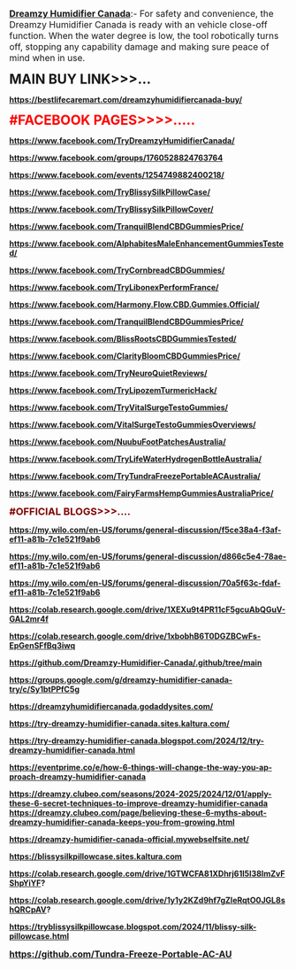 <p align="left"><a href="https://www.facebook.com/TryDreamzyHumidifierCanada/"><span style="font-size: medium;"><span lang="en-US"><strong>Dreamzy Humidifier Canada</strong></span></span></a><span style="font-size: medium;"><span lang="en-US">:-&nbsp;For safety and convenience, the Dreamzy Humidifier Canada is ready with an vehicle close-off function. When the water degree is low, the tool robotically turns off, stopping any capability damage and making sure peace of mind when in use.<br /></span></span></p>
<p lang="en-US" align="left"><span style="font-size: x-large;"><strong>MAIN BUY LINK&gt;&gt;&gt;...</strong></span></p>
<p><a href="https://bestlifecaremart.com/dreamzyhumidifiercanada-buy/"><span lang="en-US"><strong>https://bestlifecaremart.com/dreamzyhumidifiercanada-buy/</strong></span></a></p>
<p lang="en-US"><span style="color: #ff0000;"><span style="font-size: x-large;"><strong>#FACEBOOK PAGES&gt;&gt;&gt;&gt;.....</strong></span></span></p>
<p><a href="https://www.facebook.com/TryDreamzyHumidifierCanada/"><span lang="en-US"><strong>https://www.facebook.com/TryDreamzyHumidifierCanada/</strong></span></a></p>
<p><a href="https://www.facebook.com/groups/1760528824763764"><span lang="en-US"><strong>https://www.facebook.com/groups/1760528824763764</strong></span></a></p>
<p><a href="https://www.facebook.com/events/1254749882400218/"><span lang="en-US"><strong>https://www.facebook.com/events/1254749882400218/</strong></span></a></p>
<p><a href="https://www.facebook.com/TryBlissySilkPillowCase/"><span lang="en-US"><strong>https://www.facebook.com/TryBlissySilkPillowCase/</strong></span></a></p>
<p><a href="https://www.facebook.com/TryBlissySilkPillowCover/"><span lang="en-US"><strong>https://www.facebook.com/TryBlissySilkPillowCover/</strong></span></a></p>
<p><a href="https://www.facebook.com/TranquilBlendCBDGummiesPrice/"><span lang="en-US"><strong>https://www.facebook.com/TranquilBlendCBDGummiesPrice/</strong></span></a></p>
<p><a href="https://www.facebook.com/AlphabitesMaleEnhancementGummiesTested/"><span lang="en-US"><strong>https://www.facebook.com/AlphabitesMaleEnhancementGummiesTested/</strong></span></a></p>
<p><a href="https://www.facebook.com/TryCornbreadCBDGummies/"><span lang="en-US"><strong>https://www.facebook.com/TryCornbreadCBDGummies/</strong></span></a></p>
<p><a href="https://www.facebook.com/TryLibonexPerformFrance/"><span lang="en-US"><strong>https://www.facebook.com/TryLibonexPerformFrance/</strong></span></a></p>
<p><a href="https://www.facebook.com/Harmony.Flow.CBD.Gummies.Official/"><span lang="en-US"><strong>https://www.facebook.com/Harmony.Flow.CBD.Gummies.Official/</strong></span></a></p>
<p><a href="https://www.facebook.com/TranquilBlendCBDGummiesPrice/"><span lang="en-US"><strong>https://www.facebook.com/TranquilBlendCBDGummiesPrice/</strong></span></a></p>
<p><a href="https://www.facebook.com/BlissRootsCBDGummiesTested/"><span lang="en-US"><strong>https://www.facebook.com/BlissRootsCBDGummiesTested/</strong></span></a></p>
<p><a href="https://www.facebook.com/ClarityBloomCBDGummiesPrice/"><span lang="en-US"><strong>https://www.facebook.com/ClarityBloomCBDGummiesPrice/</strong></span></a></p>
<p><a href="https://www.facebook.com/TryNeuroQuietReviews/"><span lang="en-US"><strong>https://www.facebook.com/TryNeuroQuietReviews/</strong></span></a></p>
<p><a href="https://www.facebook.com/TryLipozemTurmericHack/"><span lang="en-US"><strong>https://www.facebook.com/TryLipozemTurmericHack/</strong></span></a></p>
<p><a href="https://www.facebook.com/TryVitalSurgeTestoGummies/"><span lang="en-US"><strong>https://www.facebook.com/TryVitalSurgeTestoGummies/</strong></span></a></p>
<p><a href="https://www.facebook.com/VitalSurgeTestoGummiesOverviews/"><span lang="en-US"><strong>https://www.facebook.com/VitalSurgeTestoGummiesOverviews/</strong></span></a></p>
<p><a href="https://www.facebook.com/NuubuFootPatchesAustralia/"><span lang="en-US"><strong>https://www.facebook.com/NuubuFootPatchesAustralia/</strong></span></a></p>
<p><a href="https://www.facebook.com/TryLifeWaterHydrogenBottleAustralia/"><span lang="en-US"><strong>https://www.facebook.com/TryLifeWaterHydrogenBottleAustralia/</strong></span></a></p>
<p><a href="https://www.facebook.com/TryTundraFreezePortableACAustralia/"><span lang="en-US"><strong>https://www.facebook.com/TryTundraFreezePortableACAustralia/</strong></span></a></p>
<p><a href="https://www.facebook.com/FairyFarmsHempGummiesAustraliaPrice/"><span lang="en-US"><strong>https://www.facebook.com/FairyFarmsHempGummiesAustraliaPrice/</strong></span></a></p>
<p lang="en-US"><span style="color: #800000;"><span style="font-size: large;"><strong>#OFFICIAL BLOGS&gt;&gt;&gt;....</strong></span></span></p>
<p><a href="https://my.wilo.com/en-US/forums/general-discussion/f5ce38a4-f3af-ef11-a81b-7c1e521f9ab6"><span lang="en-US"><strong>https://my.wilo.com/en-US/forums/general-discussion/f5ce38a4-f3af-ef11-a81b-7c1e521f9ab6</strong></span></a></p>
<p><a href="https://my.wilo.com/en-US/forums/general-discussion/d866c5e4-78ae-ef11-a81b-7c1e521f9ab6"><span lang="en-US"><strong>https://my.wilo.com/en-US/forums/general-discussion/d866c5e4-78ae-ef11-a81b-7c1e521f9ab6</strong></span></a></p>
<p><a href="https://my.wilo.com/en-US/forums/general-discussion/70a5f63c-fdaf-ef11-a81b-7c1e521f9ab6" target="_blank"><span lang="en-US"><strong>https://my.wilo.com/en-US/forums/general-discussion/70a5f63c-fdaf-ef11-a81b-7c1e521f9ab6</strong></span></a></p>
<p><a href="https://colab.research.google.com/drive/1XEXu9t4PR11cF5gcuAbQGuV-GAL2mr4f"><span lang="en-US"><strong>https://colab.research.google.com/drive/1XEXu9t4PR11cF5gcuAbQGuV-GAL2mr4f</strong></span></a></p>
<p><a href="https://colab.research.google.com/drive/1xbobhB6T0DGZBCwFs-EpGenSFfBq3iwq" target="_blank"><span lang="en-US"><strong>https://colab.research.google.com/drive/1xbobhB6T0DGZBCwFs-EpGenSFfBq3iwq</strong></span></a></p>
<p><a href="https://github.com/Dreamzy-Humidifier-Canada/.github/tree/main"><span lang="en-US"><strong>https://github.com/Dreamzy-Humidifier-Canada/.github/tree/main</strong></span></a></p>
<p><a href="https://groups.google.com/g/dreamzy-humidifier-canada-try/c/Sy1btPPfC5g"><span lang="en-US"><strong>https://groups.google.com/g/dreamzy-humidifier-canada-try/c/Sy1btPPfC5g</strong></span></a></p>
<p><a href="https://dreamzyhumidifiercanada.godaddysites.com/"><span lang="en-US"><strong>https://dreamzyhumidifiercanada.godaddysites.com/</strong></span></a></p>
<p><a href="https://try-dreamzy-humidifier-canada.sites.kaltura.com/"><span lang="en-US"><strong>https://try-dreamzy-humidifier-canada.sites.kaltura.com/</strong></span></a></p>
<p><a href="https://try-dreamzy-humidifier-canada.blogspot.com/2024/12/try-dreamzy-humidifier-canada.html"><span lang="en-US"><strong>https://try-dreamzy-humidifier-canada.blogspot.com/2024/12/try-dreamzy-humidifier-canada.html</strong></span></a></p>
<p><a href="https://eventprime.co/e/how-6-things-will-change-the-way-you-approach-dreamzy-humidifier-canada"><span lang="en-US"><strong>https://eventprime.co/e/how-6-things-will-change-the-way-you-approach-dreamzy-humidifier-canada</strong></span></a></p>
<p><span lang="en-US"><strong><a href="https://dreamzy.clubeo.com/seasons/2024-2025/2024/12/01/apply-these-6-secret-techniques-to-improve-dreamzy-humidifier-canada" target="_blank">https://dreamzy.clubeo.com/seasons/2024-2025/2024/12/01/apply-these-6-secret-techniques-to-improve-dreamzy-humidifier-canada</a><br /> <a href="https://dreamzy.clubeo.com/page/believing-these-6-myths-about-dreamzy-humidifier-canada-keeps-you-from-growing.html" target="_blank">https://dreamzy.clubeo.com/page/believing-these-6-myths-about-dreamzy-humidifier-canada-keeps-you-from-growing.html</a> </strong></span></p>
<p><a href="https://dreamzy-humidifier-canada-official.mywebselfsite.net/"><span lang="en-US"><strong>https://dreamzy-humidifier-canada-official.mywebselfsite.net/</strong></span></a></p>
<p><a href="https://blissysilkpillowcase.sites.kaltura.com/"><span lang="en-US"><strong>https://blissysilkpillowcase.sites.kaltura.com</strong></span></a></p>
<p><span lang="en-US"><strong><a href="https://colab.research.google.com/drive/1GTWCFA81XDhrj61l5I38ImZvFShpYiYF">https://colab.research.google.com/drive/1GTWCFA81XDhrj61l5I38ImZvFShpYiYF</a>?</strong></span></p>
<p><span lang="en-US"><strong><a href="https://colab.research.google.com/drive/1y1y2KZd9hf7gZleRqtO0JGL8shQRCpAV">https://colab.research.google.com/drive/1y1y2KZd9hf7gZleRqtO0JGL8shQRCpAV</a>?</strong></span></p>
<p><a href="https://tryblissysilkpillowcase.blogspot.com/2024/11/blissy-silk-pillowcase.html"><span lang="en-US"><strong>https://tryblissysilkpillowcase.blogspot.com/2024/11/blissy-silk-pillowcase.html</strong></span></a></p>
<p align="left"><span style="font-size: medium;"><strong><a href="https://github.com/Tundra-Freeze-Portable-AC-AU"><span lang="en-US">https://github.com/Tundra-Freeze-Portable-AC-AU</span></a></strong></span></p>
